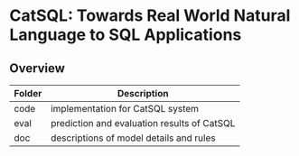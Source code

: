 # CatSQL: Towards Real World Natural Language to SQL Applications

## Overview
 Folder | Description 
 ----  | ---- 
 code  | implementation for CatSQL system
 eval | prediction and evaluation results of CatSQL
 doc | descriptions of model details and rules
 